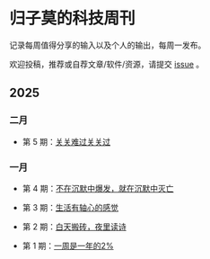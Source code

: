 # 归子莫的科技周刊

记录每周值得分享的输入以及个人的输出，每周一发布。

欢迎投稿，推荐或自荐文章/软件/资源，请提交 [issue](https://github.com/guizimo/weekly/issues) 。

## 2025

### 二月
- 第 5 期：[关关难过关关过](https://github.com/guizimo/weekly/blob/main/docs/weekly-5.md)

### 一月

- 第 4 期：[不在沉默中爆发，就在沉默中灭亡](https://github.com/guizimo/weekly/blob/main/docs/weekly-4.md)

- 第 3 期：[生活有轴心的感觉](https://github.com/guizimo/weekly/blob/main/docs/weekly-3.md)

- 第 2 期：[白天搬砖，夜里读诗](https://github.com/guizimo/weekly/blob/main/docs/weekly-2.md)

- 第 1 期：[一周是一年的2%](https://github.com/guizimo/weekly/blob/main/docs/weekly-1.md)
